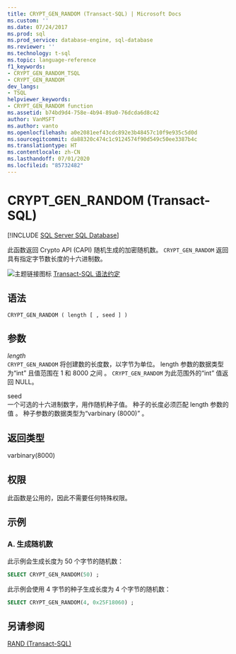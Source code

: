 ```yaml
---
title: CRYPT_GEN_RANDOM (Transact-SQL) | Microsoft Docs
ms.custom: ''
ms.date: 07/24/2017
ms.prod: sql
ms.prod_service: database-engine, sql-database
ms.reviewer: ''
ms.technology: t-sql
ms.topic: language-reference
f1_keywords:
- CRYPT_GEN_RANDOM_TSQL
- CRYPT_GEN_RANDOM
dev_langs:
- TSQL
helpviewer_keywords:
- CRYPT_GEN_RANDOM function
ms.assetid: b74bd9d4-758e-4b94-89a0-76dcda6d8c42
author: VanMSFT
ms.author: vanto
ms.openlocfilehash: a0e2081eef43cdc892e3b48457c10f9e935c5d0d
ms.sourcegitcommit: da88320c474c1c9124574f90d549c50ee3387b4c
ms.translationtype: HT
ms.contentlocale: zh-CN
ms.lasthandoff: 07/01/2020
ms.locfileid: "85732482"
---
```

# <a name="crypt_gen_random-transact-sql"></a>CRYPT_GEN_RANDOM (Transact-SQL)
[!INCLUDE [SQL Server SQL Database](../../includes/applies-to-version/sql-asdb.md)]

此函数返回 Crypto API (CAPI) 随机生成的加密随机数。 `CRYPT_GEN_RANDOM` 返回具有指定字节数长度的十六进制数。
  
![主题链接图标](../../database-engine/configure-windows/media/topic-link.gif "“主题链接”图标") [Transact-SQL 语法约定](../../t-sql/language-elements/transact-sql-syntax-conventions-transact-sql.md)
  
## <a name="syntax"></a>语法  
  
```syntaxsql
CRYPT_GEN_RANDOM ( length [ , seed ] )   
```  
  
## <a name="arguments"></a>参数  
*length*  
`CRYPT_GEN_RANDOM` 将创建数的长度数，以字节为单位。 length 参数的数据类型为“int”  且值范围在 1 和 8000 之间  。 `CRYPT_GEN_RANDOM` 为此范围外的“int”  值返回 NULL。 
  
seed   
一个可选的十六进制数字，用作随机种子值。 种子的长度必须匹配 length 参数的值   。 种子参数的数据类型为“varbinary (8000)”   。
  
## <a name="returned-types"></a>返回类型  
varbinary(8000) 
  
## <a name="permissions"></a>权限  
此函数是公用的，因此不需要任何特殊权限。
  
## <a name="examples"></a>示例  
  
### <a name="a-generating-a-random-number"></a>A. 生成随机数  
此示例会生成长度为 50 个字节的随机数：
  
```sql
SELECT CRYPT_GEN_RANDOM(50) ;  
```  
  
此示例会使用 4 字节的种子生成长度为 4 个字节的随机数：
  
```sql
SELECT CRYPT_GEN_RANDOM(4, 0x25F18060) ;  
```  
  
## <a name="see-also"></a>另请参阅
[RAND (Transact-SQL)](../../t-sql/functions/rand-transact-sql.md)
  
  
